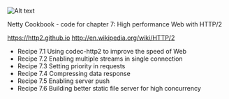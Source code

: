 ![Alt text](http://www.tech-wd.com/wd/wp-content/uploads/2015/02/http_2.gif)

Netty Cookbook - code for chapter 7: High performance Web with HTTP/2

https://http2.github.io
http://en.wikipedia.org/wiki/HTTP/2

* Recipe 7.1 Using codec-http2 to improve the speed of Web
* Recipe 7.2 Enabling multiple streams in single connection
* Recipe 7.3 Setting priority in requests
* Recipe 7.4 Compressing data response
* Recipe 7.5 Enabling server push
* Recipe 7.6 Building better static file server for high concurrency
